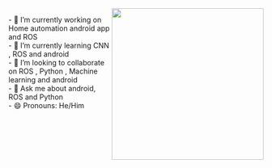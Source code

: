 <div class="flex" style="display:flex;flex-direction:row">
 <div class="flex-child">
     <p>
     - 🔭 I’m currently working on  Home automation android app and ROS <br>
     - 🌱 I’m currently learning  CNN , ROS and android <br>
     - 👯 I’m looking to collaborate on ROS , Python , Machine learning and android <br>
     - 💬 Ask me about android, ROS and Python <br>
     - 😄 Pronouns: He/Him<br>
        </p>
   </div>
   <div class="flex-child">
      <img src="https://media.giphy.com/media/M9gbBd9nbDrOTu1Mqx/giphy.gif"  height="300px" width="300px"/>
   </div>
 </div>

   

